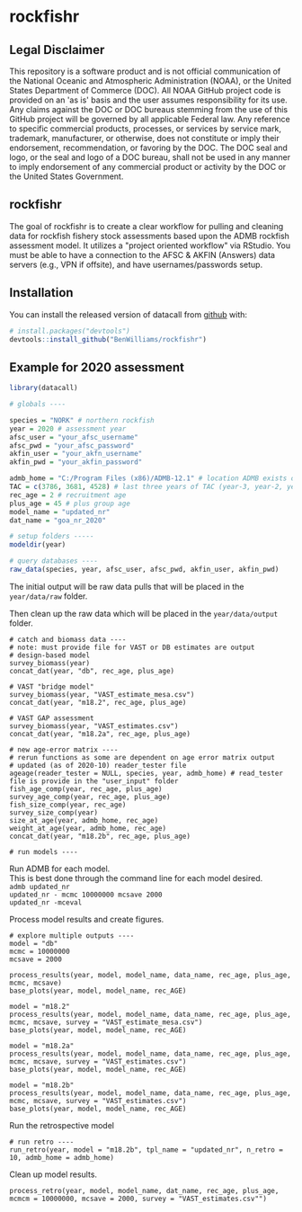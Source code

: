 # rockfishr

## Legal Disclaimer

This repository is a software product and is not official communication of the National Oceanic and Atmospheric Administration (NOAA), or the United States Department of Commerce (DOC). 
All NOAA GitHub project code is provided on an 'as is' basis and the user assumes responsibility for its use. Any claims against the DOC or DOC bureaus stemming from the use of this GitHub project will be governed by all applicable Federal law. 
Any reference to specific commercial products, processes, or services by service mark, trademark, manufacturer, or otherwise, does not constitute or imply their endorsement, recommendation, or favoring by the DOC. 
The DOC seal and logo, or the seal and logo of a DOC bureau, shall not be used in any manner to imply endorsement of any commercial product or activity by the DOC or the United States Government.

<!-- badges: start -->
<!-- badges: end -->

## rockfishr
The goal of rockfishr is to create a clear workflow for pulling and cleaning data for rockfish fishery stock assessments based upon the ADMB rockfish assessment model.
It utilizes a "project oriented workflow" via RStudio.
You must be able to have a connection to the AFSC & AKFIN (Answers) data servers (e.g., VPN if offsite), and have usernames/passwords setup.

## Installation

You can install the released version of datacall from [github](https://github.com/BenWilliams-NOAA/rockfishr) with:

``` r
# install.packages("devtools")
devtools::install_github("BenWilliams/rockfishr")
```

## Example for 2020 assessment


``` r
library(datacall)

# globals ----

species = "NORK" # northern rockfish
year = 2020 # assessment year
afsc_user = "your_afsc_username"
afsc_pwd = "your_afsc_password"
akfin_user = "your_akfn_username"
akfin_pwd = "your_akfin_password"

admb_home = "C:/Program Files (x86)/ADMB-12.1" # location ADMB exists on *my* computer
TAC = c(3786, 3681, 4528) # last three years of TAC (year-3, year-2, year-1)
rec_age = 2 # recruitment age
plus_age = 45 # plus group age
model_name = "updated_nr"
dat_name = "goa_nr_2020"

# setup folders -----
modeldir(year)

# query databases ----
raw_data(species, year, afsc_user, afsc_pwd, akfin_user, akfin_pwd)
```

The initial output will be raw data pulls that will be placed in the  `year/data/raw` folder.

Then clean up the raw data which will be placed in the `year/data/output` folder.


```{r}
# catch and biomass data ----
# note: must provide file for VAST or DB estimates are output
# design-based model
survey_biomass(year) 
concat_dat(year, "db", rec_age, plus_age)

# VAST "bridge model"
survey_biomass(year, "VAST_estimate_mesa.csv") 
concat_dat(year, "m18.2", rec_age, plus_age)

# VAST GAP assessment
survey_biomass(year, "VAST_estimates.csv") 
concat_dat(year, "m18.2a", rec_age, plus_age)

# new age-error matrix ----
# rerun functions as some are dependent on age error matrix output
# updated (as of 2020-10) reader_tester file
ageage(reader_tester = NULL, species, year, admb_home) # read_tester file is provide in the "user_input" folder
fish_age_comp(year, rec_age, plus_age)
survey_age_comp(year, rec_age, plus_age)
fish_size_comp(year, rec_age)
survey_size_comp(year)
size_at_age(year, admb_home, rec_age)
weight_at_age(year, admb_home, rec_age)
concat_dat(year, "m18.2b", rec_age, plus_age)

# run models ----
```

Run ADMB for each model.  
This is best done through the command line for each model desired.  
`admb updated_nr`  
`updated_nr - mcmc 10000000 mcsave 2000`  
`updated_nr -mceval`

Process model results and create figures.
```{r}
# explore multiple outputs ----
model = "db"
mcmc = 10000000 
mcsave = 2000

process_results(year, model, model_name, data_name, rec_age, plus_age, mcmc, mcsave)
base_plots(year, model, model_name, rec_AGE)

model = "m18.2"
process_results(year, model, model_name, data_name, rec_age, plus_age, mcmc, mcsave, survey = "VAST_estimate_mesa.csv")
base_plots(year, model, model_name, rec_AGE)

model = "m18.2a"
process_results(year, model, model_name, data_name, rec_age, plus_age, mcmc, mcsave, survey = "VAST_estimates.csv")
base_plots(year, model, model_name, rec_AGE)

model = "m18.2b"
process_results(year, model, model_name, data_name, rec_age, plus_age, mcmc, mcsave, survey = "VAST_estimates.csv")
base_plots(year, model, model_name, rec_AGE)
```

Run the retrospective model

```{r}
# run retro ----
run_retro(year, model = "m18.2b", tpl_name = "updated_nr", n_retro = 10, admb_home = admb_home)
```

Clean up model results.

```{r}
process_retro(year, model, model_name, dat_name, rec_age, plus_age, mcmcm = 10000000, mcsave = 2000, survey = "VAST_estimates.csv"")
```

